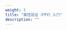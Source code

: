 ```yaml
---
weight: 3
title: "属性验证（FPV）入门"
description: ""
---
```

<!--
### 1. FPV 介绍

FPV 用于通过证明属性（property）来验证 DUT。这些属性可以由用户创建，也可以由商业 AIP 为接口协议或功能块提供。FPV 工具使用数学求解引擎来彻底证明或反驳属性。如果断言失败，FPV 工具将生成反例来演示失败轨迹。

但是，在某些情况下，可能无法明确证明或反驳某个属性。在这些情况下，FPV 将提供有界证明结果，表明从初始状态到特定深度都找不到反例。一组断言的证明结果意味着，在给定的约束下，属性不可能为假。

FPV 工具需要几个输入，包括：

- Verilog/SystemVerilog/VHDL 格式的 RTL 设计文件。
- 写在 SVA 文件中的 assert、assume 和 cover 属性，或 SystemVerilog 设计文件中的 inline SVA。
- TCL 文件，指导工具执行。

然后，FPV 工具将输出属性的状态，例如 assertion 状态、assumption 状态和 cover 状态。断言状态可以是 proven, falsified, vacuous, witness-coverable, uncoverable, or inconclusive。

### 2. FPV 一般流程

- 读设计和属性
- elaborate 设计
- 指定 clock 和 reset
- 应用约束（如有）
- 证明属性
- 交互式 debug（图形界面）

### 3. 考虑 FPV 的局限性

- 随着设计规模的增长，状态空间呈指数增长。机器无法处理设计规模，或者探索状态空间所需的时间无法接受。这称为状态空间爆炸问题。
- FPV 不适用于数据路径函数，除了简单函数。对于算法块尤其如此。
- FA 只能处理 RTL 逻辑，任何模拟模块都将被设置黑盒或被移除。

### 4. VC Formal FPV 参考脚本

```
# 选择 FPV 模式
set_fml_appmode FPV

# 设置顶层模块名称
set design TOP

# 读设计，“+define+INLINE_SVA”允许我们写 SVA 属性在 .sv 文件里面
read_file -top $design -format sverilog -sva \
  -vcs {../design/fpv_example.sv +define+INLINE_SVA}

# 创建 clock 和 reset
create_clock clk -period 100
create_reset rst -sense high

# 运行 reset 模拟
sim_run -stable
sim_save_reset
```

-->


